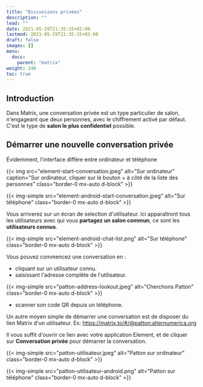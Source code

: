 ```yaml
---
title: "Discussions privées"
description: ""
lead: ""
date: 2021-05-29T21:35:15+02:00
lastmod: 2021-05-29T21:35:15+02:00
draft: false
images: []
menu:
  docs:
    parent: "matrix"
weight: 240
toc: true
---
```


## Introduction

Dans Matrix, une conversation privée est un type particulier de salon, n'engageant que deux personnes, avec le chiffrement activé par défaut. C'est le type de **salon le plus confidentiel** possible.

## Démarrer une nouvelle conversation privée

Évidemment, l'interface diffère entre ordinateur et téléphone

{{< img src="element-start-conversation.jpeg" alt="Sur ordinateur" caption="Sur ordinateur, cliquer sur le bouton + à côté de la liste des personnes" class="border-0 mx-auto d-block" >}}

{{< img-simple src="element-android-start-conversation.jpeg" alt="Sur téléphone" class="border-0 mx-auto d-block" >}}

Vous arriverez sur un écran de selection d'utilisateur. Ici apparaîtront tous les utilisateurs avec qui vous **partagez un salon commun**, ce sont les **utilisateurs connus**.

{{< img-simple src="element-android-chat-list.png" alt="Sur téléphone" class="border-0 mx-auto d-block" >}}

Vous pouvez commencez une conversation en :
- cliquant sur un utilisateur connu.
- saisissant l'adresse complète de l'utilisateur.

{{< img-simple src="patton-address-lookout.jpeg" alt="Cherchons Patton" class="border-0 mx-auto d-block" >}}

- scanner son code QR depuis un téléphone.


Un autre moyen simple de démarrer une conversation est de disposer du lien Matrix d'un utilisateur.
Ex: https://matrix.to/#/@patton:alternumerica.org

Il vous suffit d'ouvrir ce lien avec votre application Element, et de cliquer sur **Conversation privée** pour démarrer la conversation.

{{< img-simple src="patton-utilisateur.jpeg" alt="Patton sur ordinateur" class="border-0 mx-auto d-block" >}}

{{< img-simple src="patton-utilisateur-android.png" alt="Patton sur téléphone" class="border-0 mx-auto d-block" >}}

